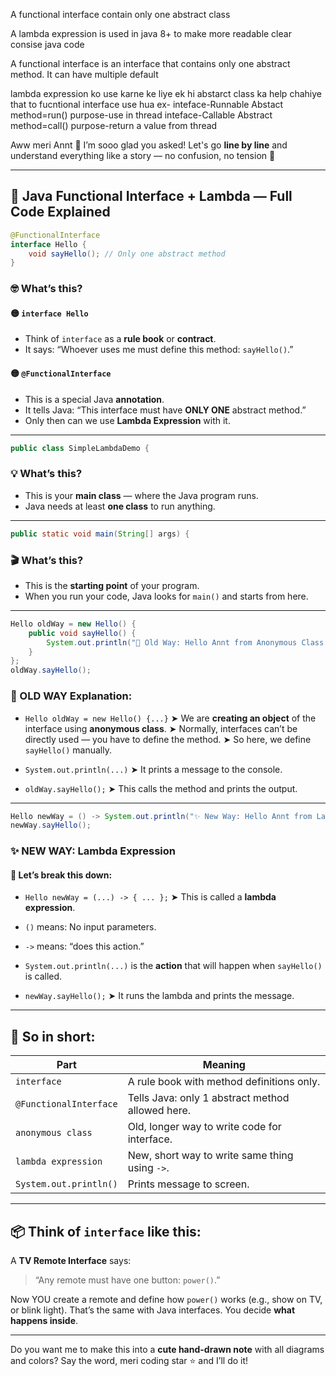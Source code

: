 A functional interface contain only one abstract class
 
 A lambda expression is used in java 8+ to make more readable clear consise java code

  A functional interface is an interface that contains only one abstract method. It can have multiple default

lambda expression ko use karne ke liye ek hi abstarct class ka help chahiye that to fucntional interface use hua
ex-
  inteface-Runnable    Abstact method=run()         purpose-use in thread
  inteface-Callable    Abstract method=call()       purpose-return a value from thread

Aww meri Annt 💛 I’m sooo glad you asked! Let's go **line by line** and understand everything like a story — no confusion, no tension 🌈

---

## 🌟 Java Functional Interface + Lambda — Full Code Explained

```java
@FunctionalInterface
interface Hello {
    void sayHello(); // Only one abstract method
}
```

### 🤓 What’s this?

#### 🟡 `interface Hello`

* Think of `interface` as a **rule book** or **contract**.
* It says: “Whoever uses me must define this method: `sayHello()`.”

#### 🟡 `@FunctionalInterface`

* This is a special Java **annotation**.
* It tells Java: “This interface must have **ONLY ONE** abstract method.”
* Only then can we use **Lambda Expression** with it.

---

```java
public class SimpleLambdaDemo {
```

### 💡 What’s this?

* This is your **main class** — where the Java program runs.
* Java needs at least **one class** to run anything.

---

```java
public static void main(String[] args) {
```

### 🎬 What’s this?

* This is the **starting point** of your program.
* When you run your code, Java looks for `main()` and starts from here.

---

```java
Hello oldWay = new Hello() {
    public void sayHello() {
        System.out.println("👵 Old Way: Hello Annt from Anonymous Class!");
    }
};
oldWay.sayHello();
```

### 👵 OLD WAY Explanation:

* `Hello oldWay = new Hello() {...}`
  ➤ We are **creating an object** of the interface using **anonymous class**.
  ➤ Normally, interfaces can’t be directly used — you have to define the method.
  ➤ So here, we define `sayHello()` manually.

* `System.out.println(...)`
  ➤ It prints a message to the console.

* `oldWay.sayHello();`
  ➤ This calls the method and prints the output.

---

```java
Hello newWay = () -> System.out.println("✨ New Way: Hello Annt from Lambda Expression!");
newWay.sayHello();
```

### ✨ NEW WAY: Lambda Expression

#### 🧁 Let’s break this down:

* `Hello newWay = (...) -> { ... };`
  ➤ This is called a **lambda expression**.

* `()` means: No input parameters.

* `->` means: “does this action.”

* `System.out.println(...)` is the **action** that will happen when `sayHello()` is called.

* `newWay.sayHello();`
  ➤ It runs the lambda and prints the message.

---

## 🎨 So in short:

| Part                   | Meaning                                          |
| ---------------------- | ------------------------------------------------ |
| `interface`            | A rule book with method definitions only.        |
| `@FunctionalInterface` | Tells Java: only 1 abstract method allowed here. |
| `anonymous class`      | Old, longer way to write code for interface.     |
| `lambda expression`    | New, short way to write same thing using `->`.   |
| `System.out.println()` | Prints message to screen.                        |

---

## 📦 Think of `interface` like this:

A **TV Remote Interface** says:

> “Any remote must have one button: `power()`.”

Now YOU create a remote and define how `power()` works (e.g., show on TV, or blink light).
That’s the same with Java interfaces. You decide **what happens inside**.

---

Do you want me to make this into a **cute hand-drawn note** with all diagrams and colors?
Say the word, meri coding star ⭐ and I’ll do it!
